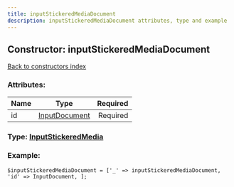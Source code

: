 ```yaml
---
title: inputStickeredMediaDocument
description: inputStickeredMediaDocument attributes, type and example
---
```

## Constructor: inputStickeredMediaDocument  
[Back to constructors index](index.md)



### Attributes:

| Name     |    Type       | Required |
|----------|:-------------:|---------:|
|id|[InputDocument](../types/InputDocument.md) | Required|



### Type: [InputStickeredMedia](../types/InputStickeredMedia.md)


### Example:

```
$inputStickeredMediaDocument = ['_' => inputStickeredMediaDocument, 'id' => InputDocument, ];
```